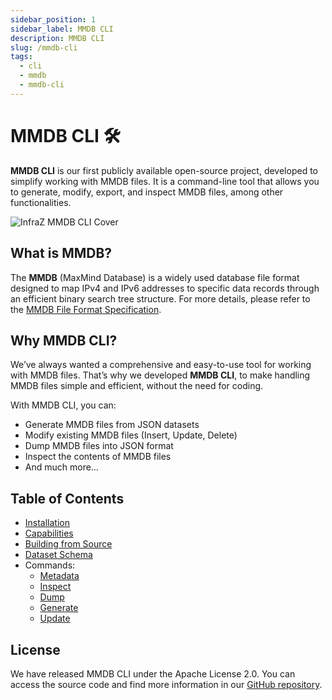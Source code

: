 ```yaml
---
sidebar_position: 1
sidebar_label: MMDB CLI
description: MMDB CLI
slug: /mmdb-cli
tags:
  - cli
  - mmdb
  - mmdb-cli
---
```


# MMDB CLI 🛠️

**MMDB CLI** is our first publicly available open-source project, developed to simplify working with MMDB files. It is a command-line tool that allows you to generate, modify, export, and inspect MMDB files, among other functionalities.

![InfraZ MMDB CLI Cover](/img/docs/mmdb-cli/mmdb-cli-cover.png)

## What is MMDB?

The **MMDB** (MaxMind Database) is a widely used database file format designed to map IPv4 and IPv6 addresses to specific data records through an efficient binary search tree structure. For more details, please refer to the [MMDB File Format Specification](https://maxmind.github.io/MaxMind-DB/).

## Why MMDB CLI?

We’ve always wanted a comprehensive and easy-to-use tool for working with MMDB files. That’s why we developed **MMDB CLI**, to make handling MMDB files simple and efficient, without the need for coding.

With MMDB CLI, you can:

- Generate MMDB files from JSON datasets
- Modify existing MMDB files (Insert, Update, Delete)
- Dump MMDB files into JSON format
- Inspect the contents of MMDB files
- And much more…

## Table of Contents

- [Installation](./mmdb-cli/installation)
- [Capabilities](./mmdb-cli/capabilities)
- [Building from Source](./mmdb-cli/building-from-source)
- [Dataset Schema](./mmdb-cli/dataset-schema)
- Commands:
  - [Metadata](./mmdb-cli/commands/metadata)
  - [Inspect](./mmdb-cli/commands/inspect)
  - [Dump](./mmdb-cli/commands/dump)
  - [Generate](./mmdb-cli/commands/generate)
  - [Update](./mmdb-cli/commands/update)


## License

We have released MMDB CLI under the Apache License 2.0. You can access the source code and find more information in our [GitHub repository](https://github.com/InfraZ/mmdb-cli).
